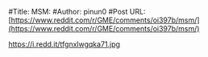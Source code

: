 #Title: MSM:
#Author: pinun0
#Post URL: [https://www.reddit.com/r/GME/comments/oi397b/msm/](https://www.reddit.com/r/GME/comments/oi397b/msm/)


https://i.redd.it/tfgnxlwgqka71.jpg